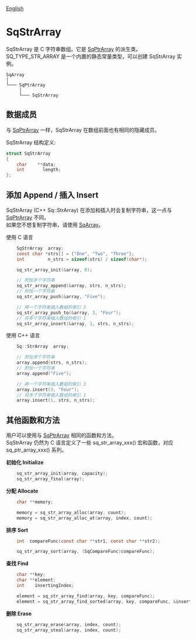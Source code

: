 [English](SqStrArray.md)

# SqStrArray

SqStrArray 是 C 字符串数组。它是 [SqPtrArray](SqPtrArray.cn.md) 的派生类。  
SQ_TYPE_STR_ARRAY 是一个内置的静态常量类型，可以创建 SqStrArray 实例。

	SqArray
	│
	└─── SqPtrArray
	     │
	     └─── SqStrArray

## 数据成员

与 [SqPtrArray](SqPtrArray.cn.md) 一样，SqStrArray 在数组前面也有相同的隐藏成员。  
  
SqStrArray 结构定义:

```c
struct SqStrArray
{
	char    **data;
	int       length;
};
```

## 添加 Append / 插入 Insert

SqStrArray (C++ Sq::StrArray) 在添加和插入时会复制字符串，这一点与 [SqPtrArray](SqPtrArray.cn.md) 不同。  
如果您不想复制字符串，请使用 [SqArray](SqArray.cn.md)。  
  
使用 C 语言

```c
	SqStrArray  array;
	const char *strs[] = {"One", "Two", "Three"};
	int         n_strs = sizeof(strs) / sizeof(char*);

	sq_str_array_init(&array, 0);

	// 附加多个字符串
	sq_str_array_append(&array, strs, n_strs);
	// 附加一个字符串
	sq_str_array_push(&array, "Five");

	// 將一个字符串插入數組的索引 3
	sq_str_array_push_to(&array, 3, "Four");
	// 将多个字符串插入数组的索引 1
	sq_str_array_insert(&array, 1, strs, n_strs);
```

使用 C++ 语言

```c++
	Sq::StrArray  array;

	// 附加多个字符串
	array.append(strs, n_strs);
	// 附加一个字符串
	array.append("Five");

	// 將一个字符串插入數組的索引 3
	array.insert(3, "Four");
	// 将多个字符串插入数组的索引 1
	array.insert(1, strs, n_strs);
```

## 其他函数和方法

用户可以使用与 [SqPtrArray](SqPtrArray.cn.md) 相同的函数和方法。  
SqStrArray 仍然为 C 语言定义了一些 sq_str_array_xxx() 宏和函数，对应 sq_ptr_array_xxx() 系列。  
  
**初始化 Initialize**

```c
	sq_str_array_init(array, capacity);
	sq_str_array_final(array);
```

**分配 Allocate**

```c
	char **memory;

	memory = sq_str_array_alloc(array, count);
	memory = sq_str_array_alloc_at(array, index, count);
```

**排序 Sort**

```c
	int  compareFunc(const char **str1, const char **str2);

	sq_str_array_sort(array, (SqCompareFunc)compareFunc);
```

**查找 Find**

```c
	char **key;
	char **element;
	int    insertingIndex;

	element = sq_str_array_find(array, key, compareFunc);
	element = sq_str_array_find_sorted(array, key, compareFunc, &insertingIndex);
```

**删除 Erase**

```c
	sq_str_array_erase(array, index, count);
	sq_str_array_steal(array, index, count);
```
